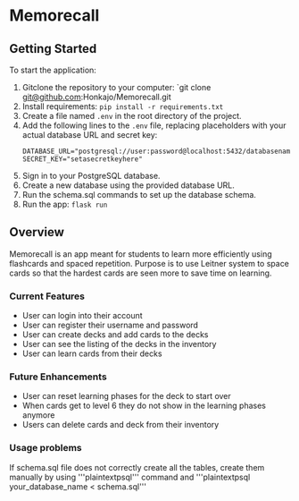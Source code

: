 # Memorecall

## Getting Started
To start the application:
1. Gitclone the repository to your computer: `git clone git@github.com:Honkajo/Memorecall.git
2. Install requirements: `pip install -r requirements.txt`
3. Create a file named `.env` in the root directory of the project.
4. Add the following lines to the `.env` file, replacing placeholders with your actual database URL and secret key:
    ```plaintext
    DATABASE_URL="postgresql://user:password@localhost:5432/databasename"
    SECRET_KEY="setasecretkeyhere"
    ```
5. Sign in to your PostgreSQL database.
6. Create a new database using the provided database URL.
7. Run the schema.sql commands to set up the database schema.
8. Run the app: `flask run`

## Overview
Memorecall is an app meant for students to learn more efficiently using flashcards and spaced repetition. Purpose is to use Leitner system to space cards so that the hardest cards are seen more to save time on learning.
### Current Features
- User can login into their account
- User can register their username and password
- User can create decks and add cards to the decks
- User can see the listing of the decks in the inventory
- User can learn cards from their decks

### Future Enhancements
- User can reset learning phases for the deck to start over
- When cards get to level 6 they do not show in the learning phases anymore
- Users can delete cards and deck from their inventory

### Usage problems
If schema.sql file does not correctly create all the tables, create them manually by using '''plaintextpsql''' command and '''plaintextpsql your_database_name < schema.sql'''
